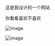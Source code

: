 这是我设计的一个网站

你看看喜欢不喜欢 

![image](https://github.com/zheyer/zhuang/assets/4363323/5f03b0f7-1d4e-4cb8-beb7-559bf1515487)

![image](https://github.com/zheyer/zhuang/assets/4363323/ce880172-66da-49ff-b486-0b4ab2d9bac7)
